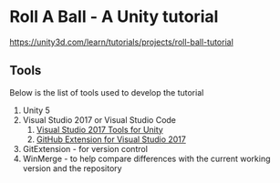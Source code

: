 # Roll A Ball - A Unity tutorial
https://unity3d.com/learn/tutorials/projects/roll-ball-tutorial

## Tools
Below is the list of tools used to develop the tutorial
1. Unity 5
1. Visual Studio 2017 or Visual Studio Code
    1. [Visual Studio 2017 Tools for Unity](https://blogs.msdn.microsoft.com/visualstudio/2016/11/17/visual-studio-tools-for-unity-3-preview/)
    1. [GitHub Extension for Visual Studio 2017](https://visualstudio.github.com/)
1. GitExtension - for version control
1. WinMerge - to help compare differences with the current working version and the repository

